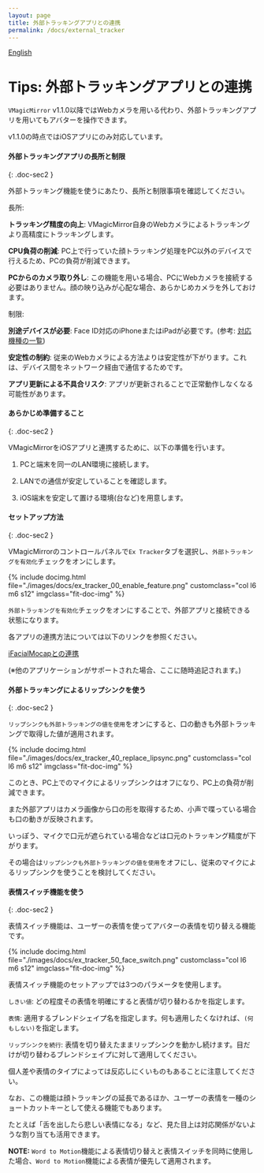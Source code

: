 ```yaml
---
layout: page
title: 外部トラッキングアプリとの連携
permalink: /docs/external_tracker
---
```


[English](../en/docs/external_tracker)

# Tips: 外部トラッキングアプリとの連携

`VMagicMirror` v1.1.0以降ではWebカメラを用いる代わり、外部トラッキングアプリを用いてもアバターを操作できます。

v1.1.0の時点ではiOSアプリにのみ対応しています。


#### 外部トラッキングアプリの長所と制限
{: .doc-sec2 }

外部トラッキング機能を使うにあたり、長所と制限事項を確認してください。

長所:

**トラッキング精度の向上**: VMagicMirror自身のWebカメラによるトラッキングより高精度にトラッキングします。

**CPU負荷の削減**: PC上で行っていた顔トラッキング処理をPC以外のデバイスで行えるため、PCの負荷が削減できます。

**PCからのカメラ取り外し**: この機能を用いる場合、PCにWebカメラを接続する必要はありません。顔の映り込みが心配な場合、あらかじめカメラを外しておけます。

制限:

**別途デバイスが必要**: Face ID対応のiPhoneまたはiPadが必要です。(参考: [対応機種の一覧](https://support.apple.com/ja-jp/HT209183))

**安定性の制約**: 従来のWebカメラによる方法よりは安定性が下がります。これは、デバイス間をネットワーク経由で通信するためです。

**アプリ更新による不具合リスク**: アプリが更新されることで正常動作しなくなる可能性があります。



#### あらかじめ準備すること
{: .doc-sec2 }

VMagicMirrorをiOSアプリと連携するために、以下の準備を行います。

1. PCと端末を同一のLAN環境に接続します。

2. LANでの通信が安定していることを確認します。

3. iOS端末を安定して置ける環境(台など)を用意します。


#### セットアップ方法
{: .doc-sec2 }

VMagicMirrorのコントロールパネルで`Ex Tracker`タブを選択し、`外部トラッキングを有効化`チェックをオンにします。

<div class="row">
{% include docimg.html file="./images/docs/ex_tracker_00_enable_feature.png" customclass="col l6 m6 s12" imgclass="fit-doc-img" %}
</div>

`外部トラッキングを有効化`チェックをオンにすることで、外部アプリと接続できる状態になります。

各アプリの連携方法については以下のリンクを参照ください。

[iFacialMocapとの連携](./external_tracker_ifacialmocap)

(※他のアプリケーションがサポートされた場合、ここに随時追記されます。)


#### 外部トラッキングによるリップシンクを使う
{: .doc-sec2 }

`リップシンクも外部トラッキングの値を使用`をオンにすると、口の動きも外部トラッキングで取得した値が適用されます。

<div class="row">
{% include docimg.html file="./images/docs/ex_tracker_40_replace_lipsync.png" customclass="col l6 m6 s12" imgclass="fit-doc-img" %}
</div>

このとき、PC上でのマイクによるリップシンクはオフになり、PC上の負荷が削減できます。

また外部アプリはカメラ画像から口の形を取得するため、小声で喋っている場合も口の動きが反映されます。


いっぽう、マイクで口元が遮られている場合などは口元のトラッキング精度が下がります。

その場合は`リップシンクも外部トラッキングの値を使用`をオフにし、従来のマイクによるリップシンクを使うことを検討してください。


#### 表情スイッチ機能を使う
{: .doc-sec2 }

表情スイッチ機能は、ユーザーの表情を使ってアバターの表情を切り替える機能です。

<div class="row">
{% include docimg.html file="./images/docs/ex_tracker_50_face_switch.png" customclass="col l6 m6 s12" imgclass="fit-doc-img" %}
</div>

表情スイッチ機能のセットアップでは3つのパラメータを使用します。

`しきい値`: どの程度その表情を明確にすると表情が切り替わるかを指定します。

`表情`: 適用するブレンドシェイプ名を指定します。何も適用したくなければ、`(何もしない)`を指定します。

`リップシンクを続行`: 表情を切り替えたままリップシンクを動かし続けます。目だけが切り替わるブレンドシェイプに対して適用してください。

個人差や表情のタイプによっては反応しにくいものもあることに注意してください。


なお、この機能は顔トラッキングの延長であるほか、ユーザーの表情を一種のショートカットキーとして使える機能でもあります。

たとえば「舌を出したら悲しい表情になる」など、見た目上は対応関係がないような割り当ても活用できます。


**NOTE:** `Word to Motion`機能による表情切り替えと表情スイッチを同時に使用した場合、`Word to Motion`機能による表情が優先して適用されます。

